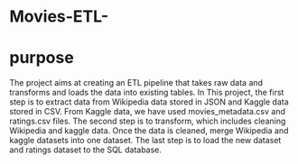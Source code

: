 # Movies-ETL-
# purpose

The project aims at creating an ETL pipeline that takes raw data and transforms and loads the data into existing tables. 
In This project, 
the first step is to extract data from Wikipedia data stored in JSON and Kaggle data stored in CSV. From Kaggle data, we have used movies_metadata.csv and ratings.csv files. 
The second step is to transform, which includes cleaning Wikipedia and kaggle data. Once the data is cleaned, merge Wikipedia and kaggle datasets into one dataset.
The last step is to load the new dataset and ratings dataset to the SQL database.
